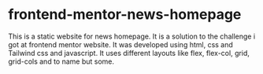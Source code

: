 # frontend-mentor-news-homepage
This is a static website for news homepage.
It is a solution to the challenge i got at frontend mentor website.
It was developed using html, css and Tailwind css and javascript.
It uses different layouts like flex, flex-col, grid, grid-cols and to name but some.
